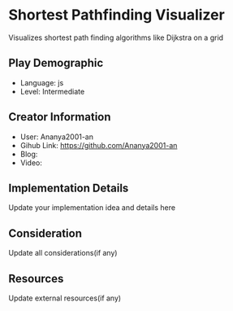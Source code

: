 # Shortest Pathfinding Visualizer

Visualizes shortest path finding algorithms like Dijkstra on a grid

## Play Demographic

- Language: js
- Level: Intermediate

## Creator Information

- User: Ananya2001-an
- Gihub Link: https://github.com/Ananya2001-an
- Blog: 
- Video: 

## Implementation Details

Update your implementation idea and details here

## Consideration

Update all considerations(if any)

## Resources

Update external resources(if any)
